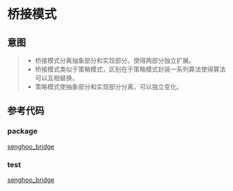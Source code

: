 # 桥接模式

## 意图

> * 桥接模式分离抽象部分和实现部分。使得两部分独立扩展。
> * 桥接模式类似于策略模式，区别在于策略模式封装一系列算法使得算法可以互相替换。
> * 策略模式使抽象部分和实现部分分离，可以独立变化。

## 参考代码

### package

[senghoo_bridge](/media/senghoo_design_pattern/22_bridge/bridge.go ':include :type=code')

### test

[senghoo_bridge](/media/senghoo_design_pattern/22_bridge/bridge_test.go ':include :type=code')

